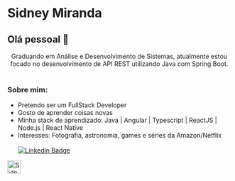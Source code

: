 # Sidney Miranda

## Olá pessoal 👋

<div align="center"> Graduando em Análise e Desenvolvimento de Sistemas, atualmente estou focado no desenvolvimento de API REST utilizando Java com Spring Boot.</div>

<br/>
  
### Sobre mim: 
  - Pretendo ser um FullStack Developer
  - Gosto de aprender coisas novas
  - Minha stack de aprendizado: Java | Angular | Typescript | ReactJS | Node.js | React Native
  - Interesses: Fotografia, astronomia, games e séries da Amazon/Netflix
 <br/><br/> [![Linkedin Badge](https://img.shields.io/badge/-SidneyMiranda-blue?style=flat-square&logo=Linkedin&logoColor=white&link=https://www.linkedin.com/in/sidney-miranda/)](https://www.linkedin.com/in/sidney-miranda/)
 <a href="https://dev.to/sidneymiranda">
  <img src="https://d2fltix0v2e0sb.cloudfront.net/dev-badge.svg" alt="Sidney Miranda's DEV Profile" height="30" width="30">
</a>
 

